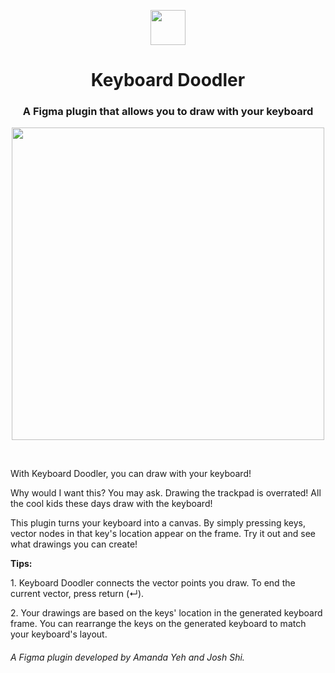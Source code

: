 
<p align="center">
  <img align="center" src="https://i.imgur.com/vhneqin.png" width="56px"> 
</p>
<h1 align="center">Keyboard Doodler</h1>
<h3 align="center">A Figma plugin that allows you to draw with your keyboard</h3>

<p align="center">
  <img align="center" src="https://i.imgur.com/qBEM2sq.png" width="500px"> 
</p>
<br/>
<p>With Keyboard Doodler, you can draw with your keyboard!</p>
<p>Why would I want this? You may ask. Drawing the trackpad is overrated! All the cool kids these days draw with the keyboard!</p>
<p>This plugin turns your keyboard into a canvas. By simply pressing keys, vector nodes in that key's location appear on the frame. Try it out and see what drawings you can create!</p>
<p><b>Tips: </b></p>
<p>1. Keyboard Doodler connects the vector points you draw. To end the current vector, press return (↵).</p>
<p>2. Your drawings are based on the keys' location in the generated keyboard frame. You can rearrange the keys on the generated keyboard to match your keyboard's layout.</p>
<h6>A Figma plugin developed by Amanda Yeh and Josh Shi.</h6
